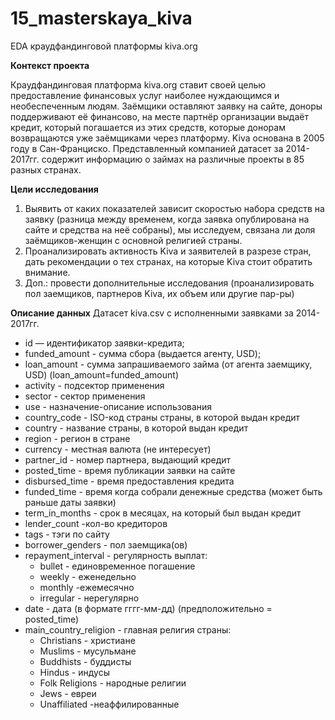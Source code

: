 # 15_masterskaya_kiva
 EDA краудфандинговой платформы kiva.org

**Контекст проекта**

Краудфандинговая платформа kiva.org ставит своей целью предоставление финансовых услуг наиболее нуждающимся и необеспеченным людям. Заёмщики оставляют заявку на сайте, доноры поддерживают её  финансово, на месте партнёр организации выдаёт кредит, который погашается из этих средств, которые донорам возвращаются уже заёмщиками через платформу.
Kiva основана в 2005 году в Сан-Франциско.
Представленный компанией датасет за 2014-2017гг. содержит информацию о займах на различные проекты в 85 разных странах.

**Цели исследования**

1. Выявить от каких показателей зависит скоростью набора средств на заявку (разница между временем, когда заявка опублирована на сайте и средства на неё собраны), мы исследуем, связана ли доля заёмщиков-женщин с основной религией страны.
2. Проанализировать активность Kiva и заявителей в разрезе стран, дать рекомендации о тех странах, на которые Kiva стоит обратить внимание.
3. Доп.: провести дополнительные исследования (проанализировать пол заемщиков, партнеров Kiva, их объем или другие пар-ры)

**Описание данных**
Датасет kiva.csv с исполненными заявками за 2014-2017гг.

- id —  идентификатор заявки-кредита;
- funded_amount - сумма сбора (выдается агенту, USD);
- loan_amount - сумма запрашиваемого займа (от агента заемщику, USD) (loan_amount=funded_amount)
- activity - подсектор применения
- sector - сектор применения
- use - назначение-описание использования
- country_code - ISO-код страны страны, в которой выдан кредит
- country - название страны, в которой выдан кредит
- region - регион в стране
- currency - местная валюта (не интересует)
- partner_id - номер партнера, выдающий кредит
- posted_time - время публикации заявки на сайте
- disbursed_time - время предоставления кредита
- funded_time - время когда собрали денежные средства (может быть раньше даты заявки)
- term_in_months - срок в месяцах, на который был выдан кредит
- lender_count -кол-во кредиторов
- tags - тэги по сайту
- borrower_genders - пол заемщика(ов)
- repayment_interval - регулярность выплат:
    * bullet - единовременное погашение
    * weekly - еженедельно
    * monthly -ежемесячно
    * irregular - нерегулярно
- date - дата (в формате гггг-мм-дд) (предположительно = posted_time)
- main_country_religion - главная религия страны:
    * Christians - христиане
    * Muslims - мусульмане
    * Buddhists - буддисты
    * Hindus - индусы
    * Folk Religions - народные религии
    * Jews - евреи
    * Unaffiliated -неаффилированные


 
